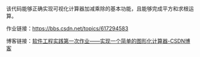该代码能够正确实现可视化计算器加减乘除的基本功能，且能够完成平方和求根运算。

作业链接：https://bbs.csdn.net/topics/617294583

博客链接：[软件工程实践第一次作业——实现一个简单的图形化计算器-CSDN博客](https://blog.csdn.net/qq_62822607/article/details/133384767?spm=1001.2014.3001.5502)


